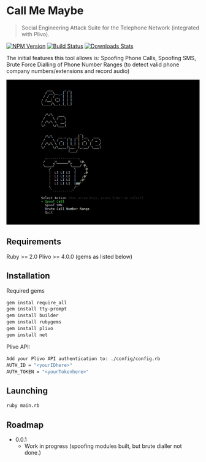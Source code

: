 # Call Me Maybe
> Social Engineering Attack Suite for the Telephone Network (integrated with Plivo).

[![NPM Version][npm-image]][npm-url]
[![Build Status][travis-image]][travis-url]
[![Downloads Stats][npm-downloads]][npm-url]

The initial features this tool allows is: Spoofing Phone Calls, Spoofing SMS, Brute Force Dialling of Phone Number Ranges (to detect valid phone company numbers/extensions and record audio)

![](screenshot.jpg)

## Requirements

Ruby >= 2.0
Plivo >= 4.0.0
(gems as listed below)

## Installation

Required gems

```sh
gem instal require_all
gem install tty-prompt
gem install builder
gem install rubygems
gem install plivo
gem install net
```

Plivo API:

```sh
Add your Plivo API authentication to: ./config/config.rb
AUTH_ID = "<yourIDhere>"
AUTH_TOKEN = "<yourTokenhere>"
```

## Launching 

```sh
ruby main.rb
```

## Roadmap

* 0.0.1
    * Work in progress (spoofing modules built, but brute dialler not done.)

<!-- Markdown link & img dfn's -->
[npm-image]: https://img.shields.io/npm/v/datadog-metrics.svg?style=flat-square
[npm-url]: https://npmjs.org/package/datadog-metrics
[npm-downloads]: https://img.shields.io/npm/dm/datadog-metrics.svg?style=flat-square
[travis-image]: https://img.shields.io/travis/dbader/node-datadog-metrics/master.svg?style=flat-square
[travis-url]: https://travis-ci.org/dbader/node-datadog-metrics
[wiki]: https://github.com/yourname/yourproject/wiki